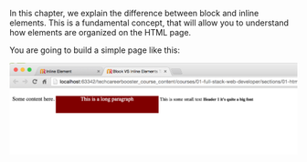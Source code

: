 In this chapter, we explain the difference between block and inline elements. This is a fundamental concept, that
will allow you to understand how elements are organized on the HTML page.

You are going to build a simple page like this:

![./images/Block vs Inline Elements - Task](./images/block-vs-inline-elements-task.png)
